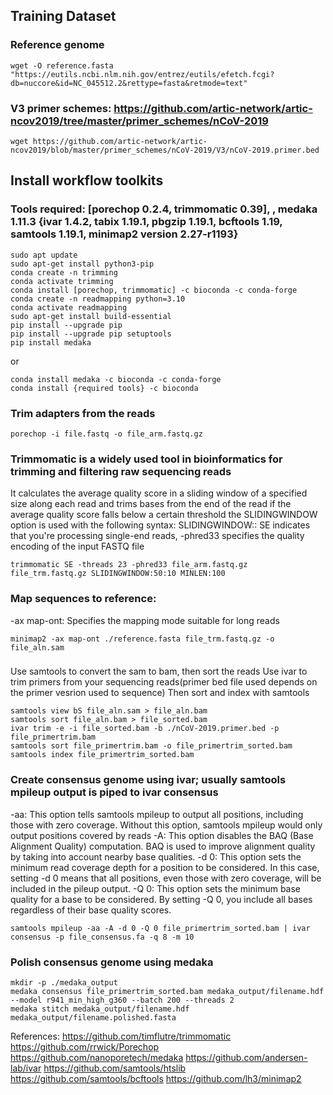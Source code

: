 ## Training Dataset
### Reference genome
```
wget -O reference.fasta "https://eutils.ncbi.nlm.nih.gov/entrez/eutils/efetch.fcgi?db=nuccore&id=NC_045512.2&rettype=fasta&retmode=text"

```
### V3 primer schemes: https://github.com/artic-network/artic-ncov2019/tree/master/primer_schemes/nCoV-2019
```
wget https://github.com/artic-network/artic-ncov2019/blob/master/primer_schemes/nCoV-2019/V3/nCoV-2019.primer.bed
```

## Install workflow toolkits
### Tools required: [porechop 0.2.4, trimmomatic 0.39], , medaka 1.11.3 {ivar 1.4.2, tabix 1.19.1, pbgzip 1.19.1, bcftools 1.19, samtools 1.19.1, minimap2 version 2.27-r1193}
```
sudo apt update
sudo apt-get install python3-pip
conda create -n trimming
conda activate trimming
conda install [porechop, trimmomatic] -c bioconda -c conda-forge
conda create -n readmapping python=3.10
conda activate readmapping
sudo apt-get install build-essential
pip install --upgrade pip
pip install --upgrade pip setuptools
pip install medaka
```
 or
 
 ```
conda install medaka -c bioconda -c conda-forge
conda install {required tools} -c bioconda

```
### Trim adapters from the reads
```
porechop -i file.fastq -o file_arm.fastq.gz
```
### Trimmomatic is a widely used tool in bioinformatics for trimming and filtering raw sequencing reads
It calculates the average quality score in a sliding window of a specified size along each read and trims bases from the end of the read if the average quality score falls below a certain threshold
the SLIDINGWINDOW option is used with the following syntax: SLIDINGWINDOW:<windowSize>:<requiredQuality>
SE indicates that you're processing single-end reads, -phred33 specifies the quality encoding of the input FASTQ file
```
trimmomatic SE -threads 23 -phred33 file_arm.fastq.gz file_trm.fastq.gz SLIDINGWINDOW:50:10 MINLEN:100

```
### Map sequences to reference: 
-ax map-ont: Specifies the mapping mode suitable for long reads
```
minimap2 -ax map-ont ./reference.fasta file_trm.fastq.gz -o file_aln.sam

```
### 
Use samtools to convert the sam to bam, then sort the reads
Use ivar to trim primers from your sequencing reads(primer bed file used depends on the primer vesrion used to sequence)
Then sort and index with samtools
```
samtools view bS file_aln.sam > file_aln.bam
samtools sort file_aln.bam > file_sorted.bam
ivar trim -e -i file_sorted.bam -b ./nCoV-2019.primer.bed -p file_primertrim.bam 
samtools sort file_primertrim.bam -o file_primertrim_sorted.bam
samtools index file_primertrim_sorted.bam
```
### Create consensus genome using ivar; usually samtools mpileup output is piped to ivar consensus
-aa: This option tells samtools mpileup to output all positions, including those with zero coverage. Without this option, samtools mpileup would only output positions covered by reads
-A: This option disables the BAQ (Base Alignment Quality) computation. BAQ is used to improve alignment quality by taking into account nearby base qualities. 
-d 0: This option sets the minimum read coverage depth for a position to be considered. In this case, setting -d 0 means that all positions, even those with zero coverage, will be included in the pileup output.
-Q 0: This option sets the minimum base quality for a base to be considered. By setting -Q 0, you include all bases regardless of their base quality scores.
```
samtools mpileup -aa -A -d 0 -Q 0 file_primertrim_sorted.bam | ivar consensus -p file_consensus.fa -q 8 -m 10

```
### Polish consensus genome using medaka
```
mkdir -p ./medaka_output
medaka consensus file_primertrim_sorted.bam medaka_output/filename.hdf  --model r941_min_high_g360 --batch 200 --threads 2
medaka stitch medaka_output/filename.hdf medaka_output/filename.polished.fasta
```

References:
https://github.com/timflutre/trimmomatic
https://github.com/rrwick/Porechop
https://github.com/nanoporetech/medaka
https://github.com/andersen-lab/ivar
https://github.com/samtools/htslib
https://github.com/samtools/bcftools
https://github.com/lh3/minimap2
